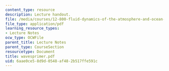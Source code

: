 ```yaml
---
content_type: resource
description: Lecture handout.
file: /media/courses/12-800-fluid-dynamics-of-the-atmosphere-and-ocean-fall-2004/6aae0ce58d9d0548af482b517ffe591c_wavesprimer.pdf
file_type: application/pdf
learning_resource_types:
- Lecture Notes
ocw_type: OCWFile
parent_title: Lecture Notes
parent_type: CourseSection
resourcetype: Document
title: wavesprimer.pdf
uid: 6aae0ce5-8d9d-0548-af48-2b517ffe591c
---
```

